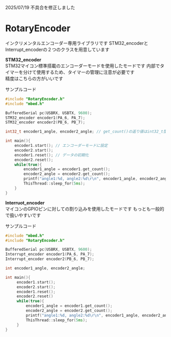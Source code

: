 2025/07/19 不具合を修正しました

# RotaryEncoder  
インクリメンタルエンコーダー専用ライブラリです
STM32_encoderとInterrupt_encoderの２つのクラスを用意しています  

**STM32_encoder**  
STM32マイコン標準搭載のエンコーダーモードを使用したモードです 内部でタイマーを分けて使用するため、タイマーの管理に注意が必要です  
精度はこちらの方がいいです  

サンプルコード  
``` cpp
#include "RotaryEncoder.h"
#include "mbed.h"

BufferedSerial pc(USBRX, USBTX, 9600);
STM32_encoder encoder1(PA_6, PA_7);
STM32_encoder encoder2(PB_6, PB_7);

int32_t encoder1_angle, encoder2_angle; // get_count()の返り値はint32_t型

int main(){
    encoder1.start(); // エンコーダーモードに設定
    encoder2.start();
    encoder1.reset(); // データの初期化
    encoder2.reset();
    while(true){
        encoder1_angle = encoder1.get_count();
        encoder2_angle = encoder2.get_count();
        printf("angle1:%d, angle2:%d\r\n", encoder1_angle, encoder2_angle);
        ThisThread::sleep_for(5ms);
    }
}
```

**Interruot_encoder**  
マイコンのGPIOピンに対しての割り込みを使用したモードです もっとも一般的で扱いやすいです  

サンプルコード  
```cpp
#include "mbed.h"
#include "RotaryEncoder.h"

BufferedSerial pc(USBRX, USBTX, 9600);
Interrupt_encoder encoder1(PA_6, PA_7);
Interrupt_encoder encoder2(PB_6, PB_7);

int encoder1_angle, encoder2_angle;

int main(){
     encoder1.start();
     encoder2.start();
     encoder1.reset();
     encoder2.reset()
     while(true){
         encoder1_angle = encoder1.get_count();
         encoder2_angle = encoder2.get_count();
         printf("angle1:%d, angle2:%d\r\n", encoder1_angle, encoder2_angle);
         ThisThread::sleep_for(5ms);
     }
}
```
